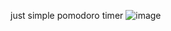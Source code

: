 just simple pomodoro timer 
![image](https://github.com/user-attachments/assets/c25b6623-88f2-48d0-91ef-5a00d1898cba)
